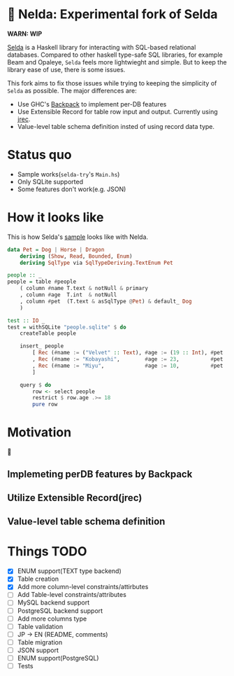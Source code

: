 # 🚧 Nelda: Experimental fork of Selda
**WARN: WIP**

[Selda](https://github.com/valderman/selda) is a Haskell library for interacting with SQL-based relational databases.
Compared to other haskell type-safe SQL libraries, for example Beam and Opaleye, `Selda` feels more lightwieght and simple. But to keep the library ease of use, there is some issues.


This fork aims to fix those issues while trying to keeping the simplicity of `Selda` as possible.
The major differences are:

* Use GHC's [Backpack](https://gitlab.haskell.org/ghc/ghc/-/wikis/backpack) to implement per-DB features
* Use Extensible Record for table row input and output. Currently using [jrec](https://github.com/juspay/jrec).
* Value-level table schema definition insted of using record data type.

# Status quo

* Sample works(`selda-try`'s `Main.hs`)
* Only SQLite supported
* Some features don't work(e.g. JSON)

# How it looks like

This is how Selda's [sample](https://selda.link/) looks like with Nelda.

```haskell
data Pet = Dog | Horse | Dragon
    deriving (Show, Read, Bounded, Enum)
    deriving SqlType via SqlTypeDeriving.TextEnum Pet

people :: _
people = table #people
    ( column #name T.text & notNull & primary
    , column #age  T.int  & notNull
    , column #pet  (T.text & asSqlType @Pet) & default_ Dog
    )

test :: IO _
test = withSQLite "people.sqlite" $ do
    createTable people

    insert_ people
        [ Rec (#name := ("Velvet" :: Text), #age := (19 :: Int), #pet := Just Dog)
        , Rec (#name := "Kobayashi",        #age := 23,          #pet := Just Dragon)
        , Rec (#name := "Miyu",             #age := 10,          #pet := Nothing)
        ]

    query $ do
        row <- select people
        restrict $ row.age .>= 18
        pure row
```

# Motivation

🚧

## Implemeting perDB features by Backpack
## Utilize Extensible Record(jrec)
## Value-level table schema definition

# Things TODO

* [x] ENUM support(TEXT type backend)
* [X] Table creation
* [X] Add more column-level constraints/attirbutes
* [ ] Add Table-level constraints/attributes
* [ ] MySQL backend support
* [ ] PostgreSQL backend support
* [ ] Add more columns type
* [ ] Table validation
* [ ] JP -> EN (README, comments)
* [ ] Table migration
* [ ] JSON support
* [ ] ENUM support(PostgreSQL)
* [ ] Tests
